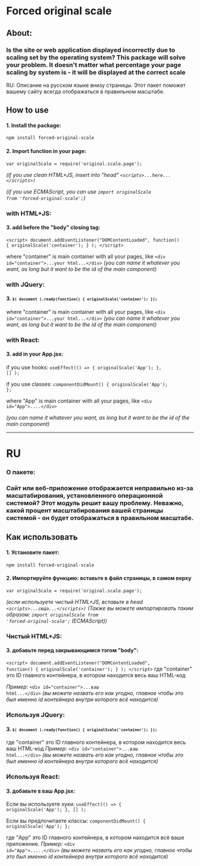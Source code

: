 # Forced original scale

## About:

### Is the site or web application displayed incorrectly due to scaling set by the operating system? This package will solve your problem. It doesn't matter what percentage your page scaling by system is - it will be displayed at the correct scale

RU: Описание на русском языке внизу страницы. Этот пакет поможет вашему сайту всегда отображаться в правильном масштабе.

## How to use
#### 1. Install the package:
<code>npm install forced-original-scale</code>

#### 2. Import function in your page:
<code>var originalScale = require('original.scale.page');</code>

*(if you use clean HTML+JS, insert into "head" <code>\<scripts>...here...\</scripts>)</code>*

*(if you use ECMAScript, you can use <code>import originalScale from 'forced-original-scale';</code>)*

### with HTML+JS:
#### 3. add before the "body" closing tag:
<code>\<script> document.addEventListener("DOMContentLoaded", function() { originalScale('container'); } ); \</script></code>

where "container" is main container with all your pages, like 
<code>\<div id="container">...your html...\</div></code>
*(you can name it whatever you want, as long but it want to be the id of the main component)*

### with JQuery:
#### 3. <code>`$( document ).ready(function() { originalScale('container'); });`</code>
where "container" is main container with all your pages, like 
<code>\<div id="container">...your html...\</div></code>
*(you can name it whatever you want, as long but it want to be the id of the main component)*

### with React:
#### 3. add in your App.jsx: 

if you use hooks:
<code>useEffect(() => { originalScale('App'); }, [] );</code> 

if you use classes:
<code>componentDidMount() { originalScale('App'); };</code> 

where "App" is main container with all your pages, like 
<code>\<div id="App">....\</div></code>

*(you can name it whatever you want, as long but it want to be the id of the main component)*
___
# RU
### О пакете:

### Сайт или веб-приложение отображается неправильно из-за масштабирования, установленного операционной системой? Этот модуль решит вашу проблему. Неважно, какой процент масштабирования вашей страницы системой - он будет отображаться в правильном масштабе.

## Как использовать

#### 1. Установите пакет:
<code>npm install forced-original-scale</code>
#### 2. Импортируйте функцию: вставьте в файл страницы, в самом верху 
<code>var originalScale = require('original.scale.page'); </code>

*(если используете чистый HTML+JS, вставьте в head <code>\<scripts>...сюда...\</scripts>)</code>*
*(Также вы можете импортировать таким образом: <code>import originalScale from 'forced-original-scale';</code> (ECMAScript))*

### Чистый HTML+JS:
#### 3. добавьте перед закрывающимся тэгом "body":
<code>\<script> document.addEventListener("DOMContentLoaded", function() { originalScale('container'); } ); \</script></code>
где "container" это ID главного контейнера, в котором находится весь ваш HTML-код 

*Пример:*
<code>\<div id="container">...ваш html...\</div></code>
*(вы можете назвать его как угодно, главное чтобы это был именно id контейнера внутри которого всё находится)*

### Используя JQuery:
#### 3. <code>`$( document ).ready(function() { originalScale('container'); });`</code>
где "container" это ID главного контейнера, в котором находится весь ваш HTML-код *Пример:*
<code>\<div id="container">...ваш html...\</div></code>
*(вы можете назвать его как угодно, главное чтобы это был именно id контейнера внутри которого всё находится)*

### Используя React:
#### 3. добавьте в ваш App.jsx: 
Если вы используете хуки:
<code>useEffect(() => { originalScale('App'); }, [] );</code> 

Если вы предпочитаете классы:
<code>componentDidMount() { originalScale('App'); };</code> 

где "App" это ID главного контейнера, в котором находится всё ваше приложение. *Пример:*
<code>\<div id="App">.....\</div></code>
*(вы можете назвать его как угодно, главное чтобы это был именно id контейнера внутри которого всё находится)*